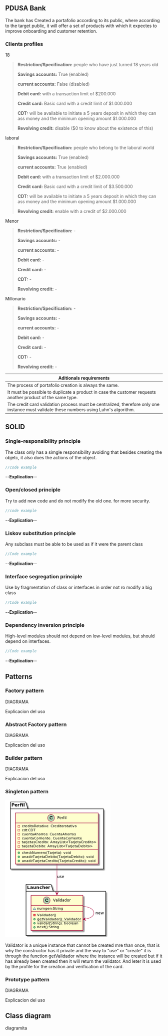 ## PDUSA Bank

The bank has Created a portafolio according to its public, where according to the target public, it will offer a set of products with which it expectes to improve onboarding and customer retention.

### Clients profiles

18

> **Restriction/Specification:** people who have just turned 18 years old
> 
> **Savings accounts:** True (enabled)
> 
> **current accounts:** False (disabled)
> 
> **Debit card:** with a transaction limit of $200.000
> 
> **Credit card:** Basic card with a credit limit of $1.000.000
> 
> **CDT:** will be available to initiate a 5 years deposit in which they can ass money and the minimum opening amount $1.000.000
> 
> **Revolving credit:** disable ($0 to know about the existence of this)


laboral


> **Restriction/Specification:** people who belong to the laboral world
> 
> **Savings accounts:** True (enabled)
> 
> **current accounts:** True (enabled)
> 
> **Debit card:** with a transaction limit of $2.000.000
> 
> **Credit card:** Basic card with a credit limit of $3.500.000
> 
> **CDT:** will be available to initiate a 5 years deposit in which they can ass money and the minimum opening amount $1.000.000
> 
> **Revolving credit:** enable with a credit of $2.000.000


Menor


> **Restriction/Specification:** -
> 
> **Savings accounts:** -
> 
> **current accounts:** -
> 
> **Debit card:** -
> 
> **Credit card:** -
> 
> **CDT:** -
> 
> **Revolving credit:** -


Millonario


> **Restriction/Specification:** -
> 
> **Savings accounts:** -
> 
> **current accounts:** -
> 
> **Debit card:** -
> 
> **Credit card:** -
> 
> **CDT:** -
> 
> **Revolving credit:** -


|**Aditionals requirements**|
|---|
|The process of portafolio creation is always the same.|
|It must be possible to duplicate a product in case the customer requests another product of the same type.|
|The credit card validation process must be centralized, therefore only one instance must validate these numbers using Luhn's algorithm.|

## SOLID

### **S**ingle-responsibility principle

The class only has a simgle responsibility avoiding that besides creating the objetc, it also does the actions of the object.

```java
//code example
```

--**Explication**--

### **O**pen/closed principle

Try to add new code and do not modify the old one. for more security.

```java
//code example
```

--**Explication**--

### **L**iskov substitution principle

Any subclass must be able to be used as if it were the parent class

```java
//Code example
```

--**Explication**--

### **I**nterface segregation principle

Use by fragmentation of class or interfaces in order not ro modify a big class

```java
//Code example
```

--**Explication**--

### **D**ependency inversion principle

High-level modules should not depend on low-level modules, but should depend on interfaces.

```java
//Code example
```

--**Explication**--

## Patterns

### Factory pattern

DIAGRAMA

Explicacion del uso

### Abstract Factory pattern

DIAGRAMA

Explicacion del uso

### Builder pattern

DIAGRAMA

Explicacion del uso

### Singleton pattern

![](./etc/Singleton.umr.png)

Validator is a unique instance that cannot be created mre than once, that is why the constructor has it private and the way to "use" or "create" it is through the function getValidador where the instance will be created but if it has already been created then it will return the validator. And leter it is used by the profile for the creation and verification of the card. 

### Prototype pattern

DIAGRAMA

Explicacion del uso

## Class diagram

diagramita


